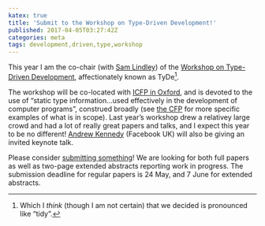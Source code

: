 ```yaml
---
katex: true
title: 'Submit to the Workshop on Type-Driven Development!'
published: 2017-04-05T03:27:42Z
categories: meta
tags: development,driven,type,workshop
---
```


<p>This year I am the co-chair (with <a href="http://homepages.inf.ed.ac.uk/slindley/">Sam Lindley</a>) of the <a href="http://tydeworkshop.org/2017">Workshop on Type-Driven Development</a>, affectionately known as TyDe<a href="#fn1" class="footnoteRef" id="fnref1"><sup>1</sup></a>.</p>
<p>The workshop will be co-located with <a href="http://conf.researchr.org/home/icfp-2017">ICFP in Oxford</a>, and is devoted to the use of “static type information…used effectively in the development of computer programs”, construed broadly (see <a href="http://tydeworkshop.org/2017">the CFP</a> for more specific examples of what is in scope). Last year’s workshop drew a relativey large crowd and had a lot of really great papers and talks, and I expect this year to be no different! <a href="https://www.linkedin.com/in/andrew-kennedy-3324287">Andrew Kennedy</a> (Facebook UK) will also be giving an invited keynote talk.</p>
<p>Please consider <a href="http://tydeworkshop.org/2017">submitting something</a>! We are looking for both full papers as well as two-page extended abstracts reporting work in progress. The submission deadline for regular papers is 24 May, and 7 June for extended abstracts.</p>
<div class="footnotes">
<hr />
<ol>
<li id="fn1"><p>Which I <em>think</em> (though I am not certain) that we decided is pronounced like “tidy”.<a href="#fnref1">↩</a></p></li>
</ol>
</div>

